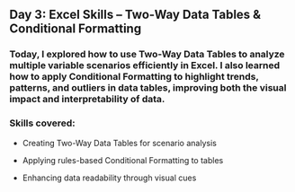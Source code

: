 ## Day 3: Excel Skills – Two-Way Data Tables & Conditional Formatting
### Today, I explored how to use Two-Way Data Tables to analyze multiple variable scenarios efficiently in Excel. I also learned how to apply Conditional Formatting to highlight trends, patterns, and outliers in data tables, improving both the visual impact and interpretability of data.

### Skills covered:

- Creating Two-Way Data Tables for scenario analysis

- Applying rules-based Conditional Formatting to tables

- Enhancing data readability through visual cues

